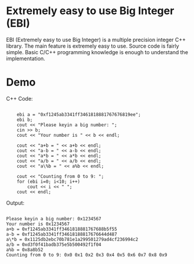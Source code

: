 # Extremely easy to use Big Integer (EBI)

EBI (Extremely easy to use Big Integer) is a multiple precision integer C++ library. The main feature is extremely easy to use. Source code is fairly simple. Basic C/C++ programming knowledge is enough to understand the implementation.

# Demo

C++ Code:
<pre><code>
	ebi a = "0xf1245ab3341ff3461818881767676819ee";
	ebi b;
	cout << "Please keyin a big number: ";
	cin >> b;
	cout << "Your number is " << b << endl;

	cout << "a+b = " << a+b << endl;
	cout << "a-b = " << a-b << endl;
	cout << "a*b = " << a*b << endl;
	cout << "a/b = " << a/b << endl;
	cout << "a\%b = " << a%b << endl;

	cout << "Counting from 0 to 9: ";
	for (ebi i=0; i<10; i++)
		cout << i << " ";
	cout << endl;
</code></pre>

Output:
<pre><code>
Please keyin a big number: 0x1234567
Your number is 0x1234567
a+b = 0xf1245ab3341ff3461818881767688b5f55
a-b = 0xf1245ab3341ff34618188817676644d487
a\*b = 0x1125db2ebc70b781e1a299501279ad4cf236994c2
a/b = 0xd3f0f41badb375e5b500492f1f04
a%b = 0x8a8b52
Counting from 0 to 9: 0x0 0x1 0x2 0x3 0x4 0x5 0x6 0x7 0x8 0x9
</code></pre>

